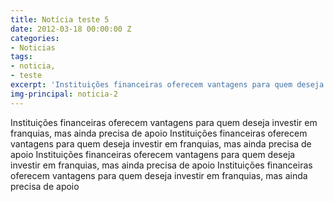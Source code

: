 ```yaml
---
title: Notícia teste 5
date: 2012-03-18 00:00:00 Z
categories:
- Noticias
tags:
- noticia,
- teste
excerpt: 'Instituições financeiras oferecem vantagens para quem deseja investir em franquias, mas ainda precisa de apoio'
img-principal: noticia-2
---
```


Instituições financeiras oferecem vantagens para quem deseja investir em franquias, mas ainda precisa de apoio Instituições financeiras oferecem vantagens para quem deseja investir em franquias, mas ainda precisa de apoio Instituições financeiras oferecem vantagens para quem deseja investir em franquias, mas ainda precisa de apoio Instituições financeiras oferecem vantagens para quem deseja investir em franquias, mas ainda precisa de apoio